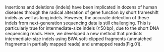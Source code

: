 Insertions and deletions (indels) have been implicated in dozens of human diseases through the radical alteration of gene function by short frameshift indels as well as long indels. However, the accurate detection of these indels from next-generation sequencing data is still challenging. This is particularly true for intermediate-size indels (≥50 bp), due to the short DNA sequencing reads. Here, we developed a new method that predicts intermediate-size indels using BWA soft-clipped fragments (unmatched fragments in partially mapped reads) and unmapped reads(Fig.01). 

